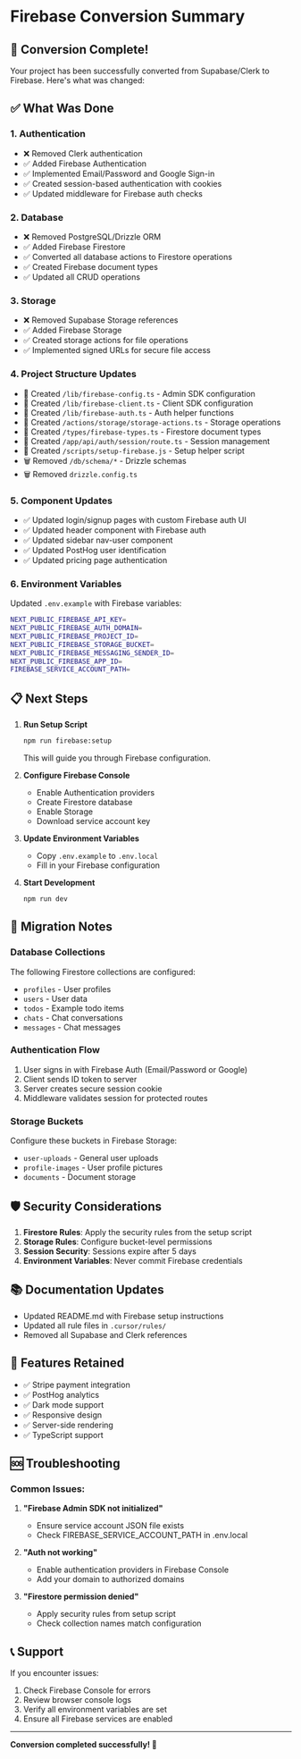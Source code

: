 # Firebase Conversion Summary

## 🚀 Conversion Complete!

Your project has been successfully converted from Supabase/Clerk to Firebase. Here's what was changed:

## ✅ What Was Done

### 1. **Authentication**
- ❌ Removed Clerk authentication
- ✅ Added Firebase Authentication
- ✅ Implemented Email/Password and Google Sign-in
- ✅ Created session-based authentication with cookies
- ✅ Updated middleware for Firebase auth checks

### 2. **Database**
- ❌ Removed PostgreSQL/Drizzle ORM
- ✅ Added Firebase Firestore
- ✅ Converted all database actions to Firestore operations
- ✅ Created Firebase document types
- ✅ Updated all CRUD operations

### 3. **Storage**
- ❌ Removed Supabase Storage references
- ✅ Added Firebase Storage
- ✅ Created storage actions for file operations
- ✅ Implemented signed URLs for secure file access

### 4. **Project Structure Updates**
- 📁 Created `/lib/firebase-config.ts` - Admin SDK configuration
- 📁 Created `/lib/firebase-client.ts` - Client SDK configuration
- 📁 Created `/lib/firebase-auth.ts` - Auth helper functions
- 📁 Created `/actions/storage/storage-actions.ts` - Storage operations
- 📁 Created `/types/firebase-types.ts` - Firestore document types
- 📁 Created `/app/api/auth/session/route.ts` - Session management
- 📁 Created `/scripts/setup-firebase.js` - Setup helper script
- 🗑️ Removed `/db/schema/*` - Drizzle schemas
- 🗑️ Removed `drizzle.config.ts`

### 5. **Component Updates**
- ✅ Updated login/signup pages with custom Firebase auth UI
- ✅ Updated header component with Firebase auth
- ✅ Updated sidebar nav-user component
- ✅ Updated PostHog user identification
- ✅ Updated pricing page authentication

### 6. **Environment Variables**
Updated `.env.example` with Firebase variables:
```bash
NEXT_PUBLIC_FIREBASE_API_KEY=
NEXT_PUBLIC_FIREBASE_AUTH_DOMAIN=
NEXT_PUBLIC_FIREBASE_PROJECT_ID=
NEXT_PUBLIC_FIREBASE_STORAGE_BUCKET=
NEXT_PUBLIC_FIREBASE_MESSAGING_SENDER_ID=
NEXT_PUBLIC_FIREBASE_APP_ID=
FIREBASE_SERVICE_ACCOUNT_PATH=
```

## 📋 Next Steps

1. **Run Setup Script**
   ```bash
   npm run firebase:setup
   ```
   This will guide you through Firebase configuration.

2. **Configure Firebase Console**
   - Enable Authentication providers
   - Create Firestore database
   - Enable Storage
   - Download service account key

3. **Update Environment Variables**
   - Copy `.env.example` to `.env.local`
   - Fill in your Firebase configuration

4. **Start Development**
   ```bash
   npm run dev
   ```

## 🔄 Migration Notes

### Database Collections
The following Firestore collections are configured:
- `profiles` - User profiles
- `users` - User data
- `todos` - Example todo items
- `chats` - Chat conversations
- `messages` - Chat messages

### Authentication Flow
1. User signs in with Firebase Auth (Email/Password or Google)
2. Client sends ID token to server
3. Server creates secure session cookie
4. Middleware validates session for protected routes

### Storage Buckets
Configure these buckets in Firebase Storage:
- `user-uploads` - General user uploads
- `profile-images` - User profile pictures
- `documents` - Document storage

## 🛡️ Security Considerations

1. **Firestore Rules**: Apply the security rules from the setup script
2. **Storage Rules**: Configure bucket-level permissions
3. **Session Security**: Sessions expire after 5 days
4. **Environment Variables**: Never commit Firebase credentials

## 📚 Documentation Updates
- Updated README.md with Firebase setup instructions
- Updated all rule files in `.cursor/rules/`
- Removed all Supabase and Clerk references

## 🎉 Features Retained
- ✅ Stripe payment integration
- ✅ PostHog analytics
- ✅ Dark mode support
- ✅ Responsive design
- ✅ Server-side rendering
- ✅ TypeScript support

## 🆘 Troubleshooting

### Common Issues:
1. **"Firebase Admin SDK not initialized"**
   - Ensure service account JSON file exists
   - Check FIREBASE_SERVICE_ACCOUNT_PATH in .env.local

2. **"Auth not working"**
   - Enable authentication providers in Firebase Console
   - Add your domain to authorized domains

3. **"Firestore permission denied"**
   - Apply security rules from setup script
   - Check collection names match configuration

## 📞 Support
If you encounter issues:
1. Check Firebase Console for errors
2. Review browser console logs
3. Verify all environment variables are set
4. Ensure all Firebase services are enabled

---

**Conversion completed successfully! 🎊** 